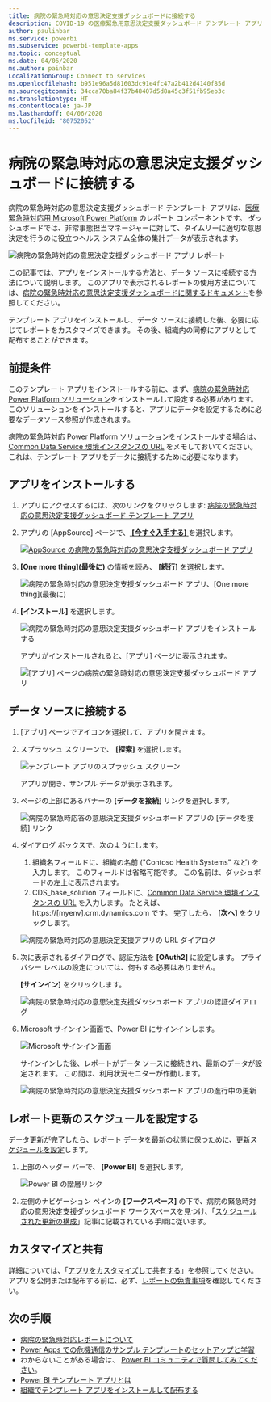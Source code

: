 ```yaml
---
title: 病院の緊急時対応の意思決定支援ダッシュボードに接続する
description: COVID-19 の医療緊急用意思決定支援ダッシュボード テンプレート アプリを取得してインストールする方法、およびデータに接続する方法
author: paulinbar
ms.service: powerbi
ms.subservice: powerbi-template-apps
ms.topic: conceptual
ms.date: 04/06/2020
ms.author: painbar
LocalizationGroup: Connect to services
ms.openlocfilehash: b951e96a5d81603dc91e4fc47a2b412d4140f85d
ms.sourcegitcommit: 34cca70ba84f37b48407d5d8a45c3f51fb95eb3c
ms.translationtype: HT
ms.contentlocale: ja-JP
ms.lasthandoff: 04/06/2020
ms.locfileid: "80752052"
---
```

# <a name="connect-to-the-hospital-emergency-response-decision-support-dashboard"></a>病院の緊急時対応の意思決定支援ダッシュボードに接続する
病院の緊急時対応の意思決定支援ダッシュボード テンプレート アプリは、[医療緊急時対応用 Microsoft Power Platform](https://powerapps.microsoft.com/blog/emergency-response-solution-a-microsoft-power-platform-solution-for-healthcare-emergency-response/) のレポート コンポーネントです。 ダッシュボードでは、非常事態担当マネージャーに対して、タイムリーに適切な意思決定を行うのに役立つヘルス システム全体の集計データが表示されます。

![病院の緊急時対応の意思決定支援ダッシュボード アプリ レポート](media/service-connect-to-health-emergency-response/service-health-emergency-response-app-report.png)

この記事では、アプリをインストールする方法と、データ ソースに接続する方法について説明します。 このアプリで表示されるレポートの使用方法については、[病院の緊急時対応の意思決定支援ダッシュボードに関するドキュメント](https://docs.microsoft.com/powerapps/sample-apps/emergency-response/deploy-configure#view-the-power-bi-dashboard)を参照してください。

テンプレート アプリをインストールし、データ ソースに接続した後、必要に応じてレポートをカスタマイズできます。 その後、組織内の同僚にアプリとして配布することができます。

## <a name="prerequisites"></a>前提条件

このテンプレート アプリをインストールする前に、まず、[病院の緊急時対応 Power Platform ソリューション](https://docs.microsoft.com/powerapps/sample-apps/emergency-response/deploy-configure)をインストールして設定する必要があります。 このソリューションをインストールすると、アプリにデータを設定するために必要なデータソース参照が作成されます。

病院の緊急時対応 Power Platform ソリューションをインストールする場合は、[Common Data Service 環境インスタンスの URL](https://docs.microsoft.com/powerapps/sample-apps/emergency-response/deploy-configure#publish-the-power-bi-dashboard) をメモしておいてください。 これは、テンプレート アプリをデータに接続するために必要になります。

## <a name="install-the-app"></a>アプリをインストールする

1. アプリにアクセスするには、次のリンクをクリックします: [病院の緊急時対応の意思決定支援ダッシュボード テンプレート アプリ](https://appsource.microsoft.com/en-us/product/power-bi/pbi-contentpacks.powerapps_healthcare)

1. アプリの [AppSource] ページで、[ **[今すぐ入手する]** ](https://appsource.microsoft.com/en-us/product/power-bi/pbi-contentpacks.powerapps_healthcare) を選択します。

    [![AppSource の病院の緊急時対応の意思決定支援ダッシュボード アプリ](media/service-connect-to-health-emergency-response/service-health-emergency-response-app-appsource-get-it-now.png)](https://appsource.microsoft.com/en-us/product/power-bi/pbi-contentpacks.powerapps_healthcare)

1. **[One more thing]\(最後に\)** の情報を読み、 **[続行]** を選択します。

    ![病院の緊急時対応の意思決定支援ダッシュボード アプリ、[One more thing]\(最後に\)](media/service-connect-to-health-emergency-response/service-health-emergency-response-1-more-thing.png)

1. **[インストール]** を選択します。 

    ![病院の緊急時対応の意思決定支援ダッシュボード アプリをインストールする](media/service-connect-to-health-emergency-response/service-health-emergency-response-select-install.png)

    アプリがインストールされると、[アプリ] ページに表示されます。

   ![[アプリ] ページの病院の緊急時対応の意思決定支援ダッシュボード アプリ](media/service-connect-to-health-emergency-response/service-health-emergency-response-app-apps-page-icon.png)

## <a name="connect-to-data-sources"></a>データ ソースに接続する

1. [アプリ] ページでアイコンを選択して、アプリを開きます。

1. スプラッシュ スクリーンで、 **[探索]** を選択します。

   ![テンプレート アプリのスプラッシュ スクリーン](media/service-connect-to-health-emergency-response/service-health-emergency-response-app-splash-screen.png)

   アプリが開き、サンプル データが表示されます。

1. ページの上部にあるバナーの **[データを接続]** リンクを選択します。

   ![病院の緊急時応答の意思決定支援ダッシュボード アプリの [データを接続] リンク](media/service-connect-to-health-emergency-response/service-health-emergency-response-app-connect-data.png)

1. ダイアログ ボックスで、次のようにします。
   1. 組織名フィールドに、組織の名前 ("Contoso Health Systems" など) を入力します。 このフィールドは省略可能です。 この名前は、ダッシュボードの左上に表示されます。
   1. CDS_base_solution フィールドに、[Common Data Service 環境インスタンスの URL](https://docs.microsoft.com/powerapps/sample-apps/emergency-response/deploy-configure#publish-the-power-bi-dashboard) を入力します。 たとえば、 https://[myenv].crm.dynamics.com です。 完了したら、 **[次へ]** をクリックします。

   ![病院の緊急時対応の意思決定支援アプリの URL ダイアログ](media/service-connect-to-health-emergency-response/service-health-emergency-response-app-url-dialog.png)

1. 次に表示されるダイアログで、認証方法を **[OAuth2]** に設定します。 プライバシー レベルの設定については、何もする必要はありません。

   **[サインイン]** をクリックします。

   ![病院の緊急時対応の意思決定支援ダッシュボード アプリの認証ダイアログ](media/service-connect-to-health-emergency-response/service-health-emergency-response-app-authentication-dialog.png)

1. Microsoft サインイン画面で、Power BI にサインインします。

   ![Microsoft サインイン画面](media/service-connect-to-health-emergency-response/service-health-emergency-response-app-microsoft-login.png)

   サインインした後、レポートがデータ ソースに接続され、最新のデータが設定されます。 この間は、利用状況モニターが作動します。

   ![病院の緊急時対応の意思決定支援ダッシュボード アプリの進行中の更新](media/service-connect-to-health-emergency-response/service-health-emergency-response-app-refresh-monitor.png)

## <a name="schedule-report-refresh"></a>レポート更新のスケジュールを設定する

データ更新が完了したら、レポート データを最新の状態に保つために、[更新スケジュールを設定](../refresh-scheduled-refresh.md)します。

1. 上部のヘッダー バーで、 **[Power BI]** を選択します。

   ![Power BI の階層リンク](media/service-connect-to-health-emergency-response/service-health-emergency-response-app-powerbi-breadcrumb.png)

1. 左側のナビゲーション ペインの **[ワークスペース]** の下で、病院の緊急時対応の意思決定支援ダッシュボード ワークスペースを見つけ、「[スケジュールされた更新の構成](../refresh-scheduled-refresh.md)」記事に記載されている手順に従います。

## <a name="customize-and-share"></a>カスタマイズと共有

詳細については、「[アプリをカスタマイズして共有する](../service-template-apps-install-distribute.md#customize-and-share-the-app)」を参照してください。 アプリを公開または配布する前に、必ず、[レポートの免責事項](../create-reports/sample-covid-19-us.md#disclaimers)を確認してください。

## <a name="next-steps"></a>次の手順
* [病院の緊急時対応レポートについて](https://docs.microsoft.com/powerapps/sample-apps/emergency-response/deploy-configure#view-the-power-bi-dashboard)
* [Power Apps での危機通信のサンプル テンプレートのセットアップと学習](https://docs.microsoft.com/powerapps/maker/canvas-apps/sample-crisis-communication-app)
* わからないことがある場合は、 [Power BI コミュニティで質問してみてください](https://community.powerbi.com/)。
* [Power BI テンプレート アプリとは](../service-template-apps-overview.md)
* [組織でテンプレート アプリをインストールして配布する](../service-template-apps-install-distribute.md)
